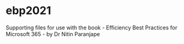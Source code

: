 # ebp2021
Supporting files for use with the book - Efficiency Best Practices for Microsoft 365 - by Dr Nitin Paranjape
